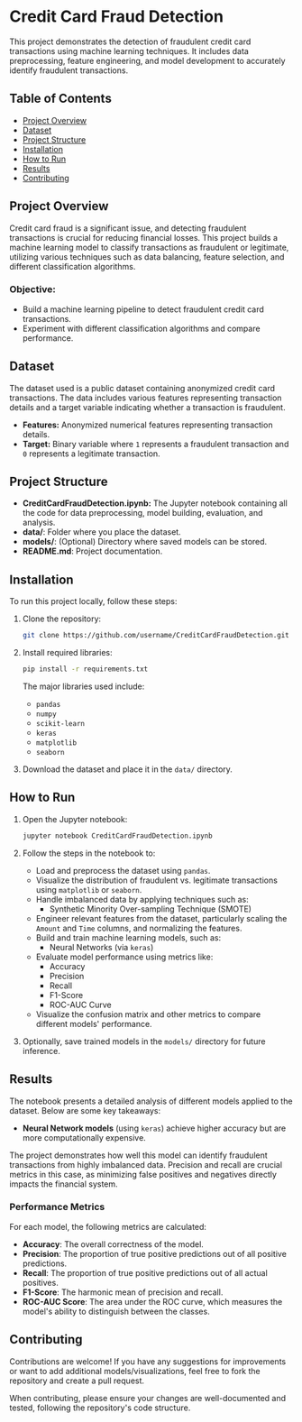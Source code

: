 # Credit Card Fraud Detection

This project demonstrates the detection of fraudulent credit card transactions using machine learning techniques. It includes data preprocessing, feature engineering, and model development to accurately identify fraudulent transactions.

## Table of Contents
- [Project Overview](#project-overview)
- [Dataset](#dataset)
- [Project Structure](#project-structure)
- [Installation](#installation)
- [How to Run](#how-to-run)
- [Results](#results)
- [Contributing](#contributing)

## Project Overview

Credit card fraud is a significant issue, and detecting fraudulent transactions is crucial for reducing financial losses. This project builds a machine learning model to classify transactions as fraudulent or legitimate, utilizing various techniques such as data balancing, feature selection, and different classification algorithms.

### Objective:
- Build a machine learning pipeline to detect fraudulent credit card transactions.
- Experiment with different classification algorithms and compare performance.

## Dataset

The dataset used is a public dataset containing anonymized credit card transactions. The data includes various features representing transaction details and a target variable indicating whether a transaction is fraudulent.

- **Features:** Anonymized numerical features representing transaction details.
- **Target:** Binary variable where `1` represents a fraudulent transaction and `0` represents a legitimate transaction.

## Project Structure

- **CreditCardFraudDetection.ipynb:** The Jupyter notebook containing all the code for data preprocessing, model building, evaluation, and analysis.
- **data/**: Folder where you place the dataset.
- **models/**: (Optional) Directory where saved models can be stored.
- **README.md**: Project documentation.

## Installation

To run this project locally, follow these steps:

1. Clone the repository:
    ```bash
    git clone https://github.com/username/CreditCardFraudDetection.git
    ```
2. Install required libraries:
    ```bash
    pip install -r requirements.txt
    ```
   The major libraries used include:
   - `pandas`
   - `numpy`
   - `scikit-learn`
   - `keras`
   - `matplotlib`
   - `seaborn`

3. Download the dataset and place it in the `data/` directory.

## How to Run

1. Open the Jupyter notebook:
   ```bash
   jupyter notebook CreditCardFraudDetection.ipynb
   ```
2. Follow the steps in the notebook to:

   - Load and preprocess the dataset using `pandas`.
   - Visualize the distribution of fraudulent vs. legitimate transactions using `matplotlib` or `seaborn`.
   - Handle imbalanced data by applying techniques such as:
     - Synthetic Minority Over-sampling Technique (SMOTE)
   - Engineer relevant features from the dataset, particularly scaling the `Amount` and `Time` columns, and normalizing the features.
   - Build and train machine learning models, such as:
     - Neural Networks (via `keras`)
   - Evaluate model performance using metrics like:
     - Accuracy
     - Precision
     - Recall
     - F1-Score
     - ROC-AUC Curve
   - Visualize the confusion matrix and other metrics to compare different models' performance.
   
3. Optionally, save trained models in the `models/` directory for future inference.

## Results

The notebook presents a detailed analysis of different models applied to the dataset. Below are some key takeaways:

- **Neural Network models** (using `keras`) achieve higher accuracy but are more computationally expensive.
  
The project demonstrates how well this model can identify fraudulent transactions from highly imbalanced data. Precision and recall are crucial metrics in this case, as minimizing false positives and negatives directly impacts the financial system.

### Performance Metrics

For each model, the following metrics are calculated:
- **Accuracy**: The overall correctness of the model.
- **Precision**: The proportion of true positive predictions out of all positive predictions.
- **Recall**: The proportion of true positive predictions out of all actual positives.
- **F1-Score**: The harmonic mean of precision and recall.
- **ROC-AUC Score**: The area under the ROC curve, which measures the model's ability to distinguish between the classes.

## Contributing

Contributions are welcome! If you have any suggestions for improvements or want to add additional models/visualizations, feel free to fork the repository and create a pull request.

When contributing, please ensure your changes are well-documented and tested, following the repository's code structure.





